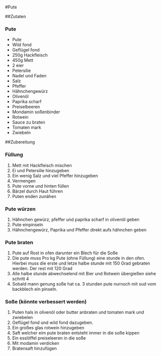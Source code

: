 #Pute 

##Zutaten

### Pute
* Pute
* Wild fond
* Geflügel fond
* 250g Hackfleisch
* 450g Mett
* 2 eier
* Petersilie
* Nadel und Faden
* Salz
* Pfeffer
* Hähnchengewürz
* Olivenöl
* Paprika scharf
* Preiselbeeren
* Mondamin soßenbinder 
* Rotwein
* Sauce zu braten
* Tomaten mark
* Zwiebeln

##Zubereitung

### Füllung
1. Mett mit Hackfleisch mischen
2. Ei und Petersilie hinzugeben
3. Ein wenig Salz und viel Pfeffer hinzugeben
4. Vermengen
5. Pute vorne und hinten füllen
6. Bärzel durch Haut führen
7. Puten enden zunähen

### Pute würzen
1. Hähnchen gewürz, pfeffer und paprika scharf in olivenöl geben
2. Pute einpinseln
3. Hähnchengewürz, Paprika und Pfeffer direkt aufs hähnchen geben

### Pute braten
1. Pute auf Rost in ofen darunter ein Blech für die Soße
2. Die pute muss Pro kg Pute (ohne Füllung) eine stunde in den ofen. Hierbei muss die erste und letze halbe stunde mit 150 Grad gebraten werden. Der rest mit 120 Grad 
3. Alle halbe stunde abwechselend mit Bier und Rotwein übergießen siehe schritt 4
4. Sobald mann genung soße hat ca. 3 stunden pute nurnoch mit sud vom backblech ein pinseln.

### Soße (könnte verbessert werden)
1. Puten hals in olivenöl oder butter anbraten und tomaten mark und zwiebelen
2. Geflügel fond und wild fond dazugeben.
3. Ein großes glas rotwein hinzugeben
4. Saft welcher eim pute braten entsteht immer in die soße kippen
5. Ein esslöffel preiseleeren in die soße
6. Mit modamin verdicken
7. Bratensaft hinzufügen
